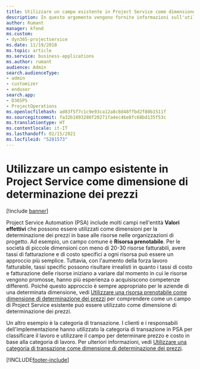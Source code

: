 ```yaml
---
title: Utilizzare un campo esistente in Project Service come dimensione di determinazione dei prezzi
description: In questo argomento vengono fornite informazioni sull'utilizzo dei campi di Project Service esistenti come dimensioni di determinazione dei prezzi.
author: Rumant
manager: kfend
ms.custom:
- dyn365-projectservice
ms.date: 11/19/2018
ms.topic: article
ms.service: business-applications
ms.author: rumant
audience: Admin
search.audienceType:
- admin
- customizer
- enduser
search.app:
- D365PS
- ProjectOperations
ms.openlocfilehash: ad03f5f7c1c9e93ca12a8c8d48ffbd2f80b1511f
ms.sourcegitcommit: fa32b1893286f20271fa4ec4be8fc68bd135f53c
ms.translationtype: HT
ms.contentlocale: it-IT
ms.lasthandoff: 02/15/2021
ms.locfileid: "5281573"
---
```

# <a name="use-an-existing-field-in-project-service-as-a-pricing-dimension"></a>Utilizzare un campo esistente in Project Service come dimensione di determinazione dei prezzi

[!include [banner](../includes/psa-now-project-operations.md)]

Project Service Automation (PSA) include molti campi nell'entità **Valori effettivi** che possono essere utilizzati come dimensioni per la determinazione dei prezzi in base alle risorse nelle organizzazioni di progetto. Ad esempio, un campo comune è **Risorsa prenotabile**. Per le società di piccole dimensioni con meno di 20-30 risorse fatturabili, avere tassi di fatturazione e di costo specifici a ogni risorsa può essere un approccio più semplice. Tuttavia, con l'aumento della forza lavoro fatturabile, tassi specific possono risultare irrealisti in quanto i tassi di costo e fatturazione delle risorse iniziano a variare dal momento in cui le risorse vengono promosse, hanno più esperienza o acquisiscono competenze differenti. Poiché questo approccio è sempre appropriato per le aziende di una determinata dimensione, vedi [Utilizzare una risorsa prenotabile come dimensione di determinazione dei prezzi](bookable-resource-pricing-dimension.md) per comprendere come un campo di Project Service esistente può essere utilizzato come dimensione di determinazione dei prezzi.

Un altro esempio è la categoria di transazione. I clienti e i responsabili dell'implementazione hanno utilizzato la categoria di transazione in PSA per classificare il lavoro e utilizzare il campo per determinare prezzo e costo in base alla categoria di lavoro. Per ulteriori informazioni, vedi [Utilizzare una categoria di transazione come dimensione di determinazione dei prezzi](transaction-category-pricing-dimension.md).


[!INCLUDE[footer-include](../includes/footer-banner.md)]